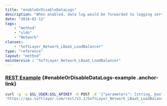 ```yaml
---
title: "enableOrDisableDataLogs"
description: "When enabled, data log would be forwarded to logging service. "
date: "2018-02-12"
tags:
    - "method"
    - "sldn"
    - "Network"
classes:
    - "SoftLayer_Network_LBaaS_LoadBalancer"
type: "reference"
layout: "method"
mainService : "SoftLayer_Network_LBaaS_LoadBalancer"
---
```


### [REST Example](#enableOrDisableDataLogs-example) <a href="/article/rest/"><i class="fas fa-question"></i></a> {#enableOrDisableDataLogs-example .anchor-link} 
```bash
curl -g -u $SL_USER:$SL_APIKEY -X POST -d '{"parameters": [string, boolean]}' \
'https://api.softlayer.com/rest/v3.1/SoftLayer_Network_LBaaS_LoadBalancer/enableOrDisableDataLogs'
```
